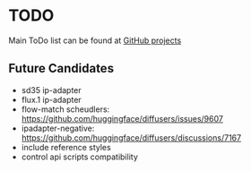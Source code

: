 # TODO

Main ToDo list can be found at [GitHub projects](https://github.com/users/vladmandic/projects)

## Future Candidates

- sd35 ip-adapter
- flux.1 ip-adapter
- flow-match scheudlers: <https://github.com/huggingface/diffusers/issues/9607>
- ipadapter-negative: <https://github.com/huggingface/diffusers/discussions/7167>
- include reference styles
- control api scripts compatibility
